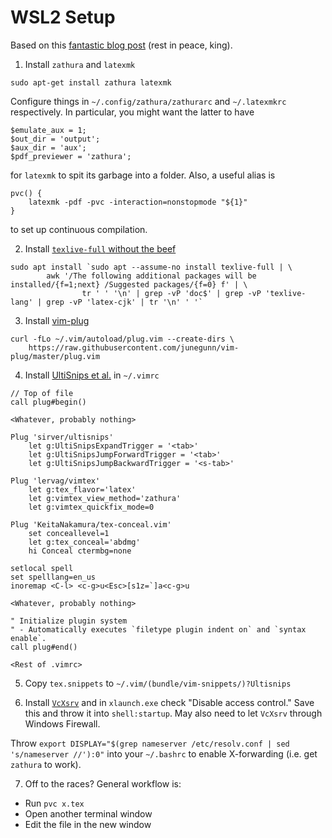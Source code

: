 # WSL2 Setup

Based on this [fantastic blog post](https://castel.dev/post/lecture-notes-1/) (rest in peace, king).

1. Install `zathura` and `latexmk`
```
sudo apt-get install zathura latexmk
```
Configure things in `~/.config/zathura/zathurarc` and `~/.latexmkrc` respectively. In particular, you might want the latter to have
```
$emulate_aux = 1;
$out_dir = 'output';
$aux_dir = 'aux';
$pdf_previewer = 'zathura';
```
for `latexmk` to spit its garbage into a folder. Also, a useful alias is
```
pvc() {
    latexmk -pdf -pvc -interaction=nonstopmode "${1}"
}
```
to set up continuous compilation.

2. Install [`texlive-full` without the beef](https://gist.github.com/wkrea/b91e3d14f35d741cf6b05e57dfad8faf)
```
sudo apt install `sudo apt --assume-no install texlive-full | \
        awk '/The following additional packages will be installed/{f=1;next} /Suggested packages/{f=0} f' | \
                tr ' ' '\n' | grep -vP 'doc$' | grep -vP 'texlive-lang' | grep -vP 'latex-cjk' | tr '\n' ' '`
```

3. Install [vim-plug](https://github.com/junegunn/vim-plug#unix)
```
curl -fLo ~/.vim/autoload/plug.vim --create-dirs \
    https://raw.githubusercontent.com/junegunn/vim-plug/master/plug.vim
```

4. Install [UltiSnips et al.](https://github.com/gillescastel/latex-snippets) in `~/.vimrc`
```
// Top of file
call plug#begin()

<Whatever, probably nothing>

Plug 'sirver/ultisnips'
    let g:UltiSnipsExpandTrigger = '<tab>'
    let g:UltiSnipsJumpForwardTrigger = '<tab>'
    let g:UltiSnipsJumpBackwardTrigger = '<s-tab>'

Plug 'lervag/vimtex'
    let g:tex_flavor='latex'
    let g:vimtex_view_method='zathura'
    let g:vimtex_quickfix_mode=0

Plug 'KeitaNakamura/tex-conceal.vim'
    set conceallevel=1
    let g:tex_conceal='abdmg'
    hi Conceal ctermbg=none

setlocal spell
set spelllang=en_us
inoremap <C-l> <c-g>u<Esc>[s1z=`]a<c-g>u

<Whatever, probably nothing>

" Initialize plugin system
" - Automatically executes `filetype plugin indent on` and `syntax enable`.
call plug#end()

<Rest of .vimrc>
```
5. Copy `tex.snippets` to `~/.vim/(bundle/vim-snippets/)?Ultisnips`

6. Install [`VcXsrv`](https://sourceforge.net/projects/vcxsrv/) and in `xlaunch.exe` check "Disable access control." Save this and throw it into `shell:startup`. May also need to let `VcXsrv` through Windows Firewall.

Throw `export DISPLAY="$(grep nameserver /etc/resolv.conf | sed 's/nameserver //'):0"` into your `~/.bashrc` to enable X-forwarding (i.e. get `zathura` to work).

7. Off to the races? General workflow is:
* Run `pvc x.tex`
* Open another terminal window
* Edit the file in the new window
